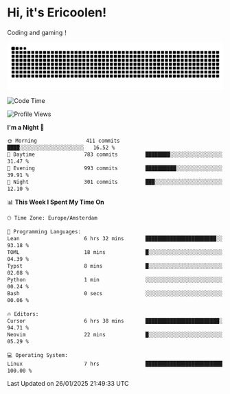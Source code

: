 # Hi, it's Ericoolen!
Coding and gaming！

<picture>
  <source media="(prefers-color-scheme: dark)" srcset="https://raw.githubusercontent.com/Eric-Song-Nop/Eric-Song-Nop/output/github-contribution-grid-snake-dark.svg">
  <source media="(prefers-color-scheme: light)" srcset="https://raw.githubusercontent.com/Eric-Song-Nop/Eric-Song-Nop/output/github-contribution-grid-snake.svg">
  <img alt="github contribution grid snake animation" src="https://raw.githubusercontent.com/Eric-Song-Nop/Eric-Song-Nop/output/github-contribution-grid-snake.svg">
</picture>

<!--START_SECTION:waka-->
![Code Time](http://img.shields.io/badge/Code%20Time-1%2C760%20hrs%2047%20mins-blue)

![Profile Views](http://img.shields.io/badge/Profile%20Views-0-blue)

**I'm a Night 🦉** 

```text
🌞 Morning                411 commits         ████░░░░░░░░░░░░░░░░░░░░░   16.52 % 
🌆 Daytime                783 commits         ████████░░░░░░░░░░░░░░░░░   31.47 % 
🌃 Evening                993 commits         ██████████░░░░░░░░░░░░░░░   39.91 % 
🌙 Night                  301 commits         ███░░░░░░░░░░░░░░░░░░░░░░   12.10 % 
```


📊 **This Week I Spent My Time On** 

```text
🕑︎ Time Zone: Europe/Amsterdam

💬 Programming Languages: 
Lean                     6 hrs 32 mins       ███████████████████████░░   93.18 % 
TOML                     18 mins             █░░░░░░░░░░░░░░░░░░░░░░░░   04.39 % 
Typst                    8 mins              █░░░░░░░░░░░░░░░░░░░░░░░░   02.08 % 
Python                   1 min               ░░░░░░░░░░░░░░░░░░░░░░░░░   00.24 % 
Bash                     0 secs              ░░░░░░░░░░░░░░░░░░░░░░░░░   00.06 % 

🔥 Editors: 
Cursor                   6 hrs 38 mins       ████████████████████████░   94.71 % 
Neovim                   22 mins             █░░░░░░░░░░░░░░░░░░░░░░░░   05.29 % 

💻 Operating System: 
Linux                    7 hrs               █████████████████████████   100.00 % 
```


 Last Updated on 26/01/2025 21:49:33 UTC
<!--END_SECTION:waka-->
